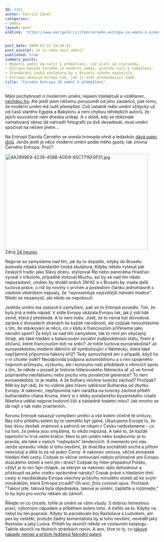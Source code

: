```yaml
---
ID: 2321
author: Patrick Zandl
categories:
- Umění
layout: post
oldlink: 'https://www.marigold.cz/item/cerneho-entropa-je-umeni-k-premysleni

  '
post_date: 2009-01-17 10:20:51
post_excerpt: Je to nebo není umění?
published: true
summary_points:
- Moderní umění má nutit k přemýšlení, což platí od starověku.
- Entropa Davida Černého je moderní umění, protože nutí k zamyšlení.
- Standardní česká skulptura by v Bruselu nikoho nezaujala.
- Entropa ukazuje Evropu tak, jak ji vidí předsedající země.
title: "Černého Entropa JE umění k přemýšlení"
---
```


Mám pochybnosti o moderním umění, nejsem intelektuál a vzdělanec, <a href="/videl-jsem-moderni-umeni">nechápu ho</a>. Ale jestli jsem něčemu porozuměl od jeho zastánců, pak tomu, že moderní umění má nutit přemýšlet. Což ostatně mělo umění vždycky už od časů starého Egypta a Babylonu a není chybou tehdejších autorů, že jejich souvislosti nám dneska unikají. A v době, kdy se dokonale namalovaný obraz dá nahradit fotografií za dvě devadesát, musí umění spočívat na něčem jiném...

Na Entropii Davida Černého se snesla hromada ohně a ledaskdo <a href="http://ideesfixes.blogspot.com/2009/01/emu-se-smjete.html">dává palec dolů</a>. Jenže jestli je něco moderní umění podle mého gusta, tak zrovna Černého Entropa. Proč?

<img src="http://www.marigold.cz/wp-content/uploads/4a2899e9-4239-458b-add9-65c7716f9f51.jpg" alt="4A2899E9-4239-458B-ADD9-65C7716F9F51.jpg" border="0" width="468" height="312" />
Zdroj <a href="http://www.24heures.ch/actu/monde/entropa-sculpture-suscite-excuses-prague-2009-01-15">24 heures</a>.

Nejprve se zamysleme nad tím, jak by to dopadlo, kdyby do Bruselu putovala nějaká standardní česká skulptura. Kdyby někdo vytesal pár českých tradic jako Slávy dceru, stylizoval Říp nebo panoráma Hradčan vyvedl v trikoloře, případně imitoval Muchu, asi by se nad tím nikdo nepozastavil, umělec by shrábl oněch 2M Kč a v Bruselu by visela další tuctová práce, o níž by noviny v prvním a posledním článku jednohlasně s vládním věstníkem napsaly, že <em>"representuje nejsvětější národní tradice"</em>. Nikdo se nezamyslí, ale nikdo se nepobouří.  

Jestliže umění má zastavit k zamyšlení, pak se to Entropě povedlo.  Tím, že byla jiná a měla nápad. V sídle Evropy ukázala Evropu tak, jak ji vidí lidé země, která jí předsedá. A to není málo. Jistě, že to nemá být důvodová zpráva o dvoustech stranách ke každé národnosti, ale cožpak nesouhlasíme s tím, že stávkování je něco, co v klidu k francouzům přiřkneme jako  národní sport? Že když se nad tím zamyslíme, tak to není jen obyčejný štrajk, ale také hledání a balancování sociální zodpovědnosti státu, firem a občanů, které francouzům leží na srdci? Je tohle tuctová euroanekdota? Je euroanekdotou moderní dálniční síť symbolizující v Německu, která také nepříjemně připomíná hákový kříž? Tedy samozřejmě jen v případě, když ho v ní chcete vidět? Neodpovídá podpora automobilismu a s ním spojeného nejenom průmyslu, výzkumu, ale i konzumu naší představě o němcích spolu s tím, že někde v pozadí je historie hitlerovského Německa ať už ve formě popíraného neofašismu nebo pocitu viny poválečné generace? To není euroanekdota, to je realita. A že bulhary míchne turecký záchod? Pročpak? Měli by být rádi, že ho vidíme jako hlavní odlišnost Bulharska od zbytku Evropy. A nakonec, nepřipomíná nám narážka na turecký záchod příběh bulharského chána Kruma, který si z lebky poraženého byzantského císaře Nikefora udělal nejprve hodovní číši a následně toaletní mísu? Jak mnoho se dá najít v tak málo znameních. 

Korunu Entropě nasazují vymyšlení umělci a vše kolem včetně té omluvy. Bez toho příběhu kolem by to nemohlo být úplné. Ukazujeme Evropě to, že bez dvou desítek známostí a patronů se nikam v Česku nedostaneme - co na tom, že jména jsou smyšlená, to nikdo nepozná. A také to, že každé tajemství tu trvá velmi krátce. Není to jen umění nebo švejkovina: je to pravda, ale také v našich "nejlepších" tendencích. A memento pro nás. Jenže opravdu: nikdo si toho nevšiml, že dvacítka sochálistů sochá a přitom neexistují a dělá to za ně jeden Černý. A nakonec omluva, věčné evropské hledání třetí cesty. Cožpak to věčné omlouvání nebylo příznačné pro Evropu dvacátého století a není jím i dnes? Cožpak by Hiter přepadnul Polsko, vždyť je to ten fajn chlapík, se kterým se nakonec dalo dohodnout a přistoupit na jeho vcelku oprávněné nároky? Copak právě s hledáním třetí cesty si neodskákala Evropa všechny průšvihy minulého století až ke svým mindrákům, které Entropa zrcadlí? Oh ano, <em>finis coronat opus</em>. Prohlásit: "Takoví jste, taková byla objednávka, takové je umění, zaplaťte a rozjímejte," to by bylo pro sochu někam do zámoří. 

Říkejte mi co chcete, tohle je umění se vším všudy. S dobrou řemeslnou prací, výborným nápadem a příběhem kolem toho. A trefilo se to. Kdyby ne, nebyl by ten poprask. Kdyby to parodovalo boj Rastislava s Ludvíkem, ani pes by neštěkl, protože žádný komentálista by si toho nevšiml, nevěděl jaký Rastislav a jaký Ludva. Příběh by skončil někde ve výstavním katalogu. Takhle skončil na titulních stránkách novin. A ano, štve to ty, co <a href="http://kultura.idnes.cz/cerneho-entropa-je-mdla-a-neprekracuje-komunalni-humor-mini-odbornici-1kq-/vytvarneum.asp?c=A090113_181750_vytvarneum_jaz">takové nápady nemají a přitom ředitelují Národní galerii</a>.